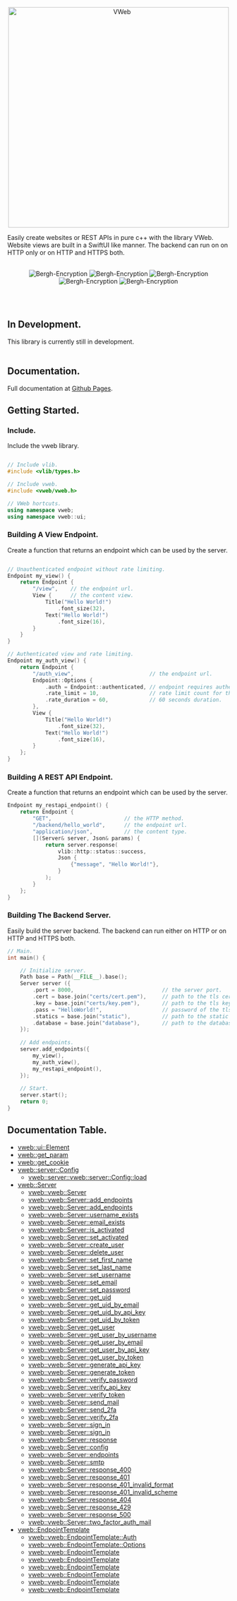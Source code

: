 <p align="center">
<img src="https://github.com/vandenberghinc/vweb/blob/main/dev/media/icon/stroke.png?raw=true" alt="VWeb" width="500">
</p>  
Easily create websites or REST APIs in pure c++ with the library VWeb. Website views are built in a SwiftUI like manner. The backend can run on on HTTP only or on HTTP and HTTPS both.
<br><br>
<p align="center">
    <img src="https://img.shields.io/badge/version-{{VERSION}}-orange" alt="Bergh-Encryption">
    <img src="https://img.shields.io/badge/std-c++20-orange" alt="Bergh-Encryption">
    <img src="https://img.shields.io/badge/status-maintained-forestgreen" alt="Bergh-Encryption">
    <img src="https://img.shields.io/badge/dependencies-vlib-yellow" alt="Bergh-Encryption">
    <img src="https://img.shields.io/badge/OS-MacOS & Linux-blue" alt="Bergh-Encryption">
</p> 
<br><br>

## In Development.
This library is currently still in development.
<br><br>

## Documentation.
Full documentation at [Github Pages](https://vandenberghinc.github.io/vweb).

## Getting Started.

### Include.
Include the vweb library.
```cpp

// Include vlib.
#include <vlib/types.h>

// Include vweb.
#include <vweb/vweb.h>

// VWeb hortcuts.
using namespace vweb;
using namespace vweb::ui;

```

### Building A View Endpoint.
Create a function that returns an endpoint which can be used by the server.
```cpp

// Unauthenticated endpoint without rate limiting.
Endpoint my_view() {
    return Endpoint {
        "/view",    // the endpoint url.
        View {      // the content view.
            Title("Hello World!")
                .font_size(32),
            Text("Hello World!")
                .font_size(16),
        }
    }
}

// Authenticated view and rate limiting.
Endpoint my_auth_view() {
    return Endpoint {
        "/auth_view",                        // the endpoint url.
        Endpoint::Options {
            .auth = Endpoint::authenticated, // endpoint requires authentication.
            .rate_limit = 10,                // rate limit count for the duration.
            .rate_duration = 60,             // 60 seconds duration.
        },
        View {
            Title("Hello World!")
                .font_size(32),
            Text("Hello World!")
                .font_size(16),
        }
    };
}
```

### Building A REST API Endpoint.
Create a function that returns an endpoint which can be used by the server.
```cpp
Endpoint my_restapi_endpoint() {
    return Endpoint {
        "GET",                       // the HTTP method.
        "/backend/hello_world",      // the endpoint url.
        "application/json",          // the content type.
        [](Server& server, Json& params) {
            return server.response(
                vlib::http::status::success,
                Json {
                    {"message", "Hello World!"},
                }
            );
        }
    };
}
```

### Building The Backend Server.
Easily build the server backend. The backend can run either on HTTP or on HTTP and HTTPS both.
```cpp
// Main.
int main() {

    // Initialize server.
    Path base = Path(__FILE__).base();
    Server server ({
        .port = 8000,                            // the server port.
        .cert = base.join("certs/cert.pem"),     // path to the tls certificate.
        .key = base.join("certs/key.pem"),       // path to the tls key.
        .pass = "HelloWorld!",                   // password of the tls key.
        .statics = base.join("static"),          // path to the static directory.
        .database = base.join("database"),       // path to the database directory.
    });
    
    // Add endpoints.
    server.add_endpoints({
        my_view(),
        my_auth_view(),
        my_restapi_endpoint(),
    });
    
    // Start.
    server.start();
    return 0;
}

```

## Documentation Table.
 - [vweb::ui::Element](https://vandenberghinc.github.io/vweb#vweb::ui::Element)
 - [vweb::get_param](https://vandenberghinc.github.io/vweb#vweb::get_param)
 - [vweb::get_cookie](https://vandenberghinc.github.io/vweb#vweb::get_cookie)
 - [vweb::server::Config](https://vandenberghinc.github.io/vweb#vweb::server::Config)
     - [vweb::server::vweb::server::Config::load](https://vandenberghinc.github.io/vweb#vweb::server::Config::load)
 - [vweb::Server](https://vandenberghinc.github.io/vweb#vweb::Server)
     - [vweb::vweb::Server](https://vandenberghinc.github.io/vweb#vweb::Server::Server)
     - [vweb::vweb::Server::add_endpoints](https://vandenberghinc.github.io/vweb#vweb::Server::add_endpoints)
     - [vweb::vweb::Server::add_endpoints](https://vandenberghinc.github.io/vweb#vweb::Server::add_endpoints-0)
     - [vweb::vweb::Server::username_exists](https://vandenberghinc.github.io/vweb#vweb::Server::username_exists)
     - [vweb::vweb::Server::email_exists](https://vandenberghinc.github.io/vweb#vweb::Server::email_exists)
     - [vweb::vweb::Server::is_activated](https://vandenberghinc.github.io/vweb#vweb::Server::is_activated)
     - [vweb::vweb::Server::set_activated](https://vandenberghinc.github.io/vweb#vweb::Server::set_activated)
     - [vweb::vweb::Server::create_user](https://vandenberghinc.github.io/vweb#vweb::Server::create_user)
     - [vweb::vweb::Server::delete_user](https://vandenberghinc.github.io/vweb#vweb::Server::delete_user)
     - [vweb::vweb::Server::set_first_name](https://vandenberghinc.github.io/vweb#vweb::Server::set_first_name)
     - [vweb::vweb::Server::set_last_name](https://vandenberghinc.github.io/vweb#vweb::Server::set_last_name)
     - [vweb::vweb::Server::set_username](https://vandenberghinc.github.io/vweb#vweb::Server::set_username)
     - [vweb::vweb::Server::set_email](https://vandenberghinc.github.io/vweb#vweb::Server::set_email)
     - [vweb::vweb::Server::set_password](https://vandenberghinc.github.io/vweb#vweb::Server::set_password)
     - [vweb::vweb::Server::get_uid](https://vandenberghinc.github.io/vweb#vweb::Server::get_uid)
     - [vweb::vweb::Server::get_uid_by_email](https://vandenberghinc.github.io/vweb#vweb::Server::get_uid_by_email)
     - [vweb::vweb::Server::get_uid_by_api_key](https://vandenberghinc.github.io/vweb#vweb::Server::get_uid_by_api_key)
     - [vweb::vweb::Server::get_uid_by_token](https://vandenberghinc.github.io/vweb#vweb::Server::get_uid_by_token)
     - [vweb::vweb::Server::get_user](https://vandenberghinc.github.io/vweb#vweb::Server::get_user)
     - [vweb::vweb::Server::get_user_by_username](https://vandenberghinc.github.io/vweb#vweb::Server::get_user_by_username)
     - [vweb::vweb::Server::get_user_by_email](https://vandenberghinc.github.io/vweb#vweb::Server::get_user_by_email)
     - [vweb::vweb::Server::get_user_by_api_key](https://vandenberghinc.github.io/vweb#vweb::Server::get_user_by_api_key)
     - [vweb::vweb::Server::get_user_by_token](https://vandenberghinc.github.io/vweb#vweb::Server::get_user_by_token)
     - [vweb::vweb::Server::generate_api_key](https://vandenberghinc.github.io/vweb#vweb::Server::generate_api_key)
     - [vweb::vweb::Server::generate_token](https://vandenberghinc.github.io/vweb#vweb::Server::generate_token)
     - [vweb::vweb::Server::verify_password](https://vandenberghinc.github.io/vweb#vweb::Server::verify_password)
     - [vweb::vweb::Server::verify_api_key](https://vandenberghinc.github.io/vweb#vweb::Server::verify_api_key)
     - [vweb::vweb::Server::verify_token](https://vandenberghinc.github.io/vweb#vweb::Server::verify_token)
     - [vweb::vweb::Server::send_mail](https://vandenberghinc.github.io/vweb#vweb::Server::send_mail)
     - [vweb::vweb::Server::send_2fa](https://vandenberghinc.github.io/vweb#vweb::Server::send_2fa)
     - [vweb::vweb::Server::verify_2fa](https://vandenberghinc.github.io/vweb#vweb::Server::verify_2fa)
     - [vweb::vweb::Server::sign_in](https://vandenberghinc.github.io/vweb#vweb::Server::sign_in)
     - [vweb::vweb::Server::sign_in](https://vandenberghinc.github.io/vweb#vweb::Server::sign_in-0)
     - [vweb::vweb::Server::response](https://vandenberghinc.github.io/vweb#vweb::Server::response)
     - [vweb::vweb::Server::config](https://vandenberghinc.github.io/vweb#vweb::Server::config)
     - [vweb::vweb::Server::endpoints](https://vandenberghinc.github.io/vweb#vweb::Server::endpoints)
     - [vweb::vweb::Server::smtp](https://vandenberghinc.github.io/vweb#vweb::Server::smtp)
     - [vweb::vweb::Server::response_400](https://vandenberghinc.github.io/vweb#vweb::Server::response_400)
     - [vweb::vweb::Server::response_401](https://vandenberghinc.github.io/vweb#vweb::Server::response_401)
     - [vweb::vweb::Server::response_401_invalid_format](https://vandenberghinc.github.io/vweb#vweb::Server::response_401_invalid_format)
     - [vweb::vweb::Server::response_401_invalid_scheme](https://vandenberghinc.github.io/vweb#vweb::Server::response_401_invalid_scheme)
     - [vweb::vweb::Server::response_404](https://vandenberghinc.github.io/vweb#vweb::Server::response_404)
     - [vweb::vweb::Server::response_429](https://vandenberghinc.github.io/vweb#vweb::Server::response_429)
     - [vweb::vweb::Server::response_500](https://vandenberghinc.github.io/vweb#vweb::Server::response_500)
     - [vweb::vweb::Server::two_factor_auth_mail](https://vandenberghinc.github.io/vweb#vweb::Server::two_factor_auth_mail)
 - [vweb::EndpointTemplate](https://vandenberghinc.github.io/vweb#vweb::EndpointTemplate)
     - [vweb::vweb::EndpointTemplate::Auth](https://vandenberghinc.github.io/vweb#vweb::EndpointTemplate::Auth)
     - [vweb::vweb::EndpointTemplate::Options](https://vandenberghinc.github.io/vweb#vweb::EndpointTemplate::Options)
     - [vweb::vweb::EndpointTemplate](https://vandenberghinc.github.io/vweb#vweb::EndpointTemplate::EndpointTemplate)
     - [vweb::vweb::EndpointTemplate](https://vandenberghinc.github.io/vweb#vweb::EndpointTemplate::EndpointTemplate-0)
     - [vweb::vweb::EndpointTemplate](https://vandenberghinc.github.io/vweb#vweb::EndpointTemplate::EndpointTemplate-1)
     - [vweb::vweb::EndpointTemplate](https://vandenberghinc.github.io/vweb#vweb::EndpointTemplate::EndpointTemplate-2)
     - [vweb::vweb::EndpointTemplate](https://vandenberghinc.github.io/vweb#vweb::EndpointTemplate::EndpointTemplate-3)
     - [vweb::vweb::EndpointTemplate](https://vandenberghinc.github.io/vweb#vweb::EndpointTemplate::EndpointTemplate-4)
